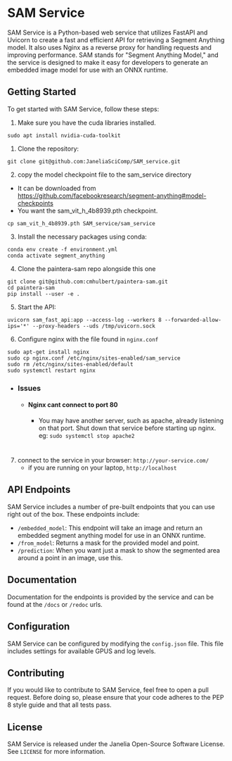

# SAM Service

SAM Service is a Python-based web service that utilizes FastAPI and Uvicorn to create a fast and efficient API for retrieving a Segment Anything model. It also uses Nginx as a reverse proxy for handling requests and improving performance. SAM stands for "Segment Anything Model," and the service is designed to make it easy for developers to generate an embedded image model for use with an ONNX runtime.

## Getting Started

To get started with SAM Service, follow these steps:

1. Make sure you have the cuda libraries installed.
```
sudo apt install nvidia-cuda-toolkit
```

1. Clone the repository: 
```
git clone git@github.com:JaneliaSciComp/SAM_service.git
```
2. copy the model checkpoint file to the sam_service directory

 - It can be downloaded from https://github.com/facebookresearch/segment-anything#model-checkpoints
 - You want the sam_vit_h_4b8939.pth checkpoint.
  
```
cp sam_vit_h_4b8939.pth SAM_service/sam_service
```

3. Install the necessary packages using conda: 
```
conda env create -f environment.yml
conda activate segment_anything
```
4. Clone the paintera-sam repo alongside this one
```
git clone git@github.com:cmhulbert/paintera-sam.git
cd paintera-sam
pip install --user -e .
```

5. Start the API: 
```
uvicorn sam_fast_api:app --access-log --workers 8 --forwarded-allow-ips='*' --proxy-headers --uds /tmp/uvicorn.sock
```
6. Configure nginx with the file found in `nginx.conf`
```
sudo apt-get install nginx
sudo cp nginx.conf /etc/nginx/sites-enabled/sam_service
sudo rm /etc/nginx/sites-enabled/default
sudo systemctl restart nginx
```
- ### Issues
    - #### Nginx cant connect to port 80
        - You may have another server, such as apache, already listening on that port. Shut down that service before starting up nginx.  
        eg:  ```sudo systemctl stop apache2```
#
7. connect to the service in your browser: `http://your-service.com/`
    - if you are running on your laptop, `http://localhost` 



## API Endpoints

SAM Service includes a number of pre-built endpoints that you can use right out of the box. These endpoints include:

- `/embedded_model`: This endpoint will take an image and return an embedded segment anything model for use in an ONNX runtime. 
- `/from_model`: Returns a mask for the provided model and point.
- `/prediction`: When you want just a mask to show the segmented area around a point in an image, use this. 

## Documentation
Documentation for the endpoints is provided by the service and can be found at the `/docs` or `/redoc` urls.

## Configuration

SAM Service can be configured by modifying the `config.json` file. This file includes settings for available GPUS and log levels.

## Contributing

If you would like to contribute to SAM Service, feel free to open a pull request. Before doing so, please ensure that your code adheres to the PEP 8 style guide and that all tests pass.

## License

SAM Service is released under the Janelia Open-Source Software License. See `LICENSE` for more information.
